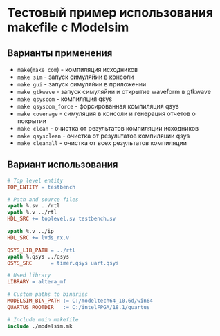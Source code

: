 # Тестовый пример использования makefile с Modelsim

## Варианты применения
- `make`(`make com`) - компиляция исходников
- `make sim` - запуск симуляйии в консоли
- `make gui` - запуск симуляйии в приложении
- `make gtkwave` - запуск симуляйии и открытие waveform в gtkwave
- `make qsyscom` - компиляция qsys
- `make qsyscom_force` - форсированная компиляция qsys
- `make coverage` - симуляция в консоли и генерация отчетов о покрытии
- `make clean` - очистка от результатов компиляции исходников
- `make qsysclean` - очистка от результатов компиляции qsys
- `make cleanall` - очистка от всех результатов компиляции 

## Вариант использования

```makefile
# Top level entity
TOP_ENTITY = testbench

# Path and source files
vpath %.sv ../rtl 
vpath %.v ../rtl 
HDL_SRC += toplevel.sv testbench.sv

vpath %.v ../ip
HDL_SRC += lvds_rx.v 

QSYS_LIB_PATH = ../rtl
vpath %.qsys ../qsys
QSYS_SRC      = timer.qsys uart.qsys

# Used library
LIBRARY = altera_mf

# Custom paths to binaries
MODELSIM_BIN_PATH := C:/modeltech64_10.6d/win64
QUARTUS_ROOTDIR   := C:/intelFPGA/18.1/quartus

# Include main makefile
include ./modelsim.mk
```
